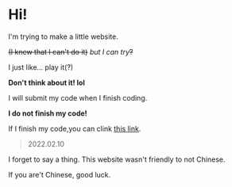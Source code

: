 # Hi!

I'm trying to make a little website.

~~(I knew that I can't do it)~~
*but I can try*~~?~~

I just like... play it(?)

**Don't think about it! lol**

I will submit my code when I finish coding.

**I do not finish my code!**

If I finish my code,you can clink [this link](http://kinki-chou.github.io/index.html).

> 2022.02.10

I forget to say a thing.
This website wasn't friendly to not Chinese.

If you are't Chinese, good luck.
